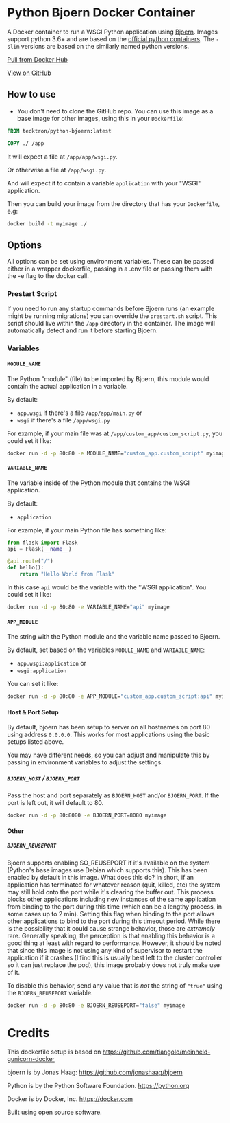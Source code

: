 # Python Bjoern Docker Container

A Docker container to run a WSGI Python application using
[Bjoern](https://github.com/jonashaag/bjoern). Images support python 3.6+ and are
based on the [official python containers](https://hub.docker.com/_/python). The `-slim` versions are based on the similarly named python versions.

[Pull from Docker Hub](https://hub.docker.com/r/tecktron/python-bjoern/)

[View on GitHub](https://github.com/Tecktron/docker-python-bjoern)

## How to use

* You don't need to clone the GitHub repo. You can use this image as a base image for other images, using this in your `Dockerfile`:

```Dockerfile
FROM tecktron/python-bjoern:latest

COPY ./ /app
```

It will expect a file at `/app/app/wsgi.py`.

Or otherwise a file at `/app/wsgi.py`.

And will expect it to contain a variable `application` with your "WSGI" application.

Then you can build your image from the directory that has your `Dockerfile`, e.g:

```bash
docker build -t myimage ./
```

## Options

All options can be set using environment variables. These can be passed either in a wrapper dockerfile, passing in a .env file or passing them with the
-e flag to the docker call.

### Prestart Script
If you need to run any startup commands before Bjoern runs (an example might be running migrations) you can override the `prestart.sh` script. This script should live within the `/app` directory in the container. The image will automatically detect and run it before starting Bjoern.


### Variables

#### `MODULE_NAME`

The Python "module" (file) to be imported by Bjoern, this module would contain the actual application in a variable.

By default:

* `app.wsgi` if there's a file `/app/app/main.py` or
* `wsgi` if there's a file `/app/wsgi.py`

For example, if your main file was at `/app/custom_app/custom_script.py`, you could set it like:

```bash
docker run -d -p 80:80 -e MODULE_NAME="custom_app.custom_script" myimage
```

#### `VARIABLE_NAME`

The variable inside of the Python module that contains the WSGI application.

By default:

* `application`

For example, if your main Python file has something like:

```Python
from flask import Flask
api = Flask(__name__)

@api.route("/")
def hello():
    return "Hello World from Flask"
```

In this case `api` would be the variable with the "WSGI application". You could set it like:

```bash
docker run -d -p 80:80 -e VARIABLE_NAME="api" myimage
```

#### `APP_MODULE`

The string with the Python module and the variable name passed to Bjoern.

By default, set based on the variables `MODULE_NAME` and `VARIABLE_NAME`:

* `app.wsgi:application` or
* `wsgi:application`

You can set it like:

```bash
docker run -d -p 80:80 -e APP_MODULE="custom_app.custom_script:api" myimage
```

#### Host & Port Setup
By default, bjoern has been setup to server on all hostnames on port 80 using address `0.0.0.0`. This works for most applications using the basic setups listed above.

You may have different needs, so you can adjust and manipulate this by passing in environment variables to adjust the settings.

##### `BJOERN_HOST` / `BJOERN_PORT`
Pass the host and port separately as `BJOERN_HOST` and/or `BJOERN_PORT`. If the port is left out, it will default to 80.

```bash
docker run -d -p 80:8080 -e BJOERN_PORT=8080 myimage
```

#### Other

##### `BJOERN_REUSEPORT`

Bjoern supports enabling SO_REUSEPORT if it's available on the system (Python's base images use Debian which supports this). This has been enabled by default in this image. What does this do? In short, if an application has terminated for whatever reason (quit, killed, etc) the system may still hold onto the port while it's clearing the buffer out. This process blocks other applications including new instances of the same application from binding to the port during this time (which can be a lengthy process, in some cases up to 2 min). Setting this flag when binding to the port allows other applications to bind to the port during this timeout period. While there is the possibility that it could cause strange behavior, those are _extremely_ rare. Generally speaking, the perception is that enabling this behavior is a good thing at least with regard to performance. However, it should be noted that since this image is not using any kind of supervisor to restart the application if it crashes (I find this is usually best left to the cluster controller so it can just replace the pod), this image probably does not truly make use of it.

To disable this behavior, send any value that is _not_ the string of `"true"` using the `BJOERN_REUSEPORT` variable.

```bash
docker run -d -p 80:80 -e BJOERN_REUSEPORT="false" myimage
```

# Credits
This dockerfile setup is based on https://github.com/tiangolo/meinheld-gunicorn-docker

bjoern is by Jonas Haag: https://github.com/jonashaag/bjoern

Python is by the Python Software Foundation. https://python.org

Docker is by Docker, Inc. https://docker.com

Built using open source software.
